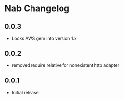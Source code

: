 Nab Changelog
===
0.0.3
---
  - Locks AWS gem into version 1.x

0.0.2
---
  - removed require relative for nonexistent http adapter


0.0.1
---
  - Initial release
